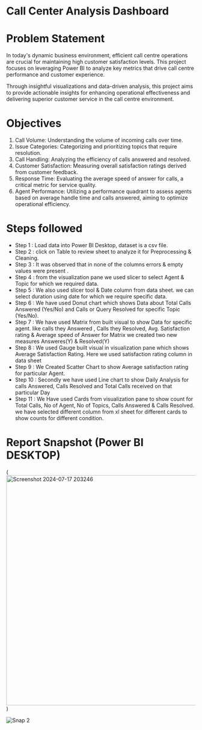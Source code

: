 # Call Center Analysis Dashboard



# Problem Statement



In today's dynamic business environment, efficient call centre operations are crucial for maintaining high customer satisfaction levels. This project focuses on leveraging Power BI to analyze key metrics that drive call centre performance and customer experience.

Through insightful visualizations and data-driven analysis, this project aims to provide actionable insights for enhancing operational effectiveness and delivering superior customer service in the call centre environment.


# Objectives

1) Call Volume: Understanding the volume of incoming calls over time.
2) Issue Categories: Categorizing and prioritizing topics that require resolution.
3) Call Handling: Analyzing the efficiency of calls answered and resolved.
4) Customer Satisfaction: Measuring overall satisfaction ratings derived from customer feedback.
5) Response Time: Evaluating the average speed of answer for calls, a critical metric for service quality.
6) Agent Performance: Utilizing a performance quadrant to assess agents based on average handle time and calls answered, aiming to optimize operational efficiency.

# Steps followed 

- Step 1 : Load data into Power BI Desktop, dataset is a csv file.
- Step 2 : click on Table to review sheet to analyze it for Preprocessing & Cleaning. 
- Step 3 : It was observed that in none of the columns errors & empty values were present .
- Step 4 : from the visualization pane we used slicer to select Agent & Topic for which we required data.
- Step 5 : We also used slicer tool & Date column from data sheet. we can select duration using date for which we require specific data.
- Step 6 : We have used Donut chart which shows Data about Total Calls Answered (Yes/No) and Calls or Query Resolved for specific Topic (Yes/No).
- Step 7 : We have used Matrix from built visual to show Data for specific agent. like calls they Answered , Calls they Resolved, Avg. Satisfaction rating & Average speed of Answer
           for Matrix we created two new measures Answeres(Y) & Resolved(Y)
- Step 8 : We used Gauge built visual in visualization pane which shows Average Satisfaction Rating. Here we used satisfaction rating column in data sheet 
- Step 9 : We Created Scatter Chart to show Average satisfaction rating for particular Agent.
- Step 10 : Secondly we have used Line chart to show Daily Analysis for calls Answered, Calls Resolved and Total Calls received on that particular Day
- Step 11 : We Have used Cards from visualization pane to show count for Total Calls, No of Agent, No of Topics, Calls Answered & Calls Resolved.
            we have selected different column from xl sheet for different cards to show counts for different condition.
           

 # Report Snapshot (Power BI DESKTOP)

 
(<img width="611" alt="Screenshot 2024-07-17 203246" src="https://github.com/user-attachments/assets/018fff26-5f43-47b4-a790-a9c569fd5489">)

![Snap 2]()


        
